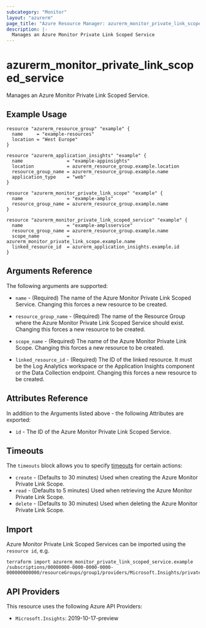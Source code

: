 ```yaml
---
subcategory: "Monitor"
layout: "azurerm"
page_title: "Azure Resource Manager: azurerm_monitor_private_link_scoped_service"
description: |-
  Manages an Azure Monitor Private Link Scoped Service
---
```


# azurerm_monitor_private_link_scoped_service

Manages an Azure Monitor Private Link Scoped Service.

## Example Usage

```hcl
resource "azurerm_resource_group" "example" {
  name     = "example-resources"
  location = "West Europe"
}

resource "azurerm_application_insights" "example" {
  name                = "example-appinsights"
  location            = azurerm_resource_group.example.location
  resource_group_name = azurerm_resource_group.example.name
  application_type    = "web"
}

resource "azurerm_monitor_private_link_scope" "example" {
  name                = "example-ampls"
  resource_group_name = azurerm_resource_group.example.name
}

resource "azurerm_monitor_private_link_scoped_service" "example" {
  name                = "example-amplsservice"
  resource_group_name = azurerm_resource_group.example.name
  scope_name          = azurerm_monitor_private_link_scope.example.name
  linked_resource_id  = azurerm_application_insights.example.id
}
```

## Arguments Reference

The following arguments are supported:

* `name` - (Required) The name of the Azure Monitor Private Link Scoped Service. Changing this forces a new resource to be created.

* `resource_group_name` - (Required) The name of the Resource Group where the Azure Monitor Private Link Scoped Service should exist. Changing this forces a new resource to be created.

* `scope_name` - (Required) The name of the Azure Monitor Private Link Scope. Changing this forces a new resource to be created.

* `linked_resource_id` - (Required) The ID of the linked resource. It must be the Log Analytics workspace or the Application Insights component or the Data Collection endpoint. Changing this forces a new resource to be created.

## Attributes Reference

In addition to the Arguments listed above - the following Attributes are exported:

* `id` - The ID of the Azure Monitor Private Link Scoped Service.

## Timeouts

The `timeouts` block allows you to specify [timeouts](https://www.terraform.io/language/resources/syntax#operation-timeouts) for certain actions:

* `create` - (Defaults to 30 minutes) Used when creating the Azure Monitor Private Link Scope.
* `read` - (Defaults to 5 minutes) Used when retrieving the Azure Monitor Private Link Scope.
* `delete` - (Defaults to 30 minutes) Used when deleting the Azure Monitor Private Link Scope.

## Import

Azure Monitor Private Link Scoped Services can be imported using the `resource id`, e.g.

```shell
terraform import azurerm_monitor_private_link_scoped_service.example /subscriptions/00000000-0000-0000-0000-000000000000/resourceGroups/group1/providers/Microsoft.Insights/privateLinkScopes/pls1/scopedResources/sr1
```

## API Providers
<!-- This section is generated, changes will be overwritten -->
This resource uses the following Azure API Providers:

* `Microsoft.Insights`: 2019-10-17-preview
